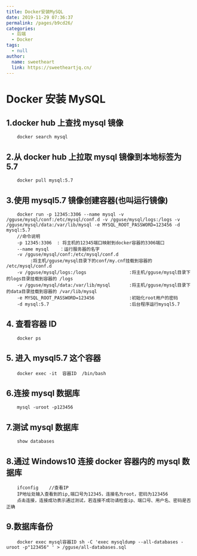```yaml
---
title: Docker安装MySQL
date: 2019-11-29 07:36:37
permalink: /pages/b9cd26/
categories: 
  - 后端
  - Docker
tags: 
  - null
author: 
  name: sweetheart
  link: https://sweetheartjq.cn/
---
```


# Docker 安装 MySQL

## 1.docker hub 上查找 mysql 镜像

```
    docker search mysql
```

## 2.从 docker hub 上拉取 mysql 镜像到本地标签为 5.7

```
    docker pull mysql:5.7
```

## 3.使用 mysql5.7 镜像创建容器(也叫运行镜像)

```
    docker run -p 12345:3306 --name mysql -v /gguse/mysql/conf:/etc/mysql/conf.d -v /gguse/mysql/logs:/logs -v /gguse/mysql/data:/var/lib/mysql -e MYSQL_ROOT_PASSWORD=123456 -d mysql:5.7
    //命令说明
    -p 12345:3306  : 将主机的12345端口映射到docker容器的3306端口
    --name mysql    ：运行服务器的名字
    -v /gguse/mysql/conf:/etc/mysql/conf.d
         :将主机/gguse/mysql目录下的conf/my.cnf挂载到容器的 /etc/mysql/conf.d
    -v /gguse/mysql/logs:/logs                :将主机/gguse/mysql目录下的logs目录挂载到容器的 /logs
    -v /gguse/mysql/data:/var/lib/mysql       :将主机/gguse/mysql目录下的data目录挂载到容器的 /var/lib/mysql
    -e MYSQL_ROOT_PASSWORD=123456             :初始化root用户的密码
    -d mysql:5.7                              :后台程序运行mysql5.7
```

## 4. 查看容器 ID

```
    docker ps
```

## 5. 进入 mysql5.7 这个容器

```
    docker exec -it  容器ID  /bin/bash
```

## 6.连接 mysql 数据库

```
    mysql -uroot -p123456
```

## 7.测试 mysql 数据库

```
    show databases
```

## 8.通过 Windows10 连接 docker 容器内的 mysql 数据库

```
    ifconfig    //查看IP
    IP地址处输入查看到的ip,端口号为12345，连接名为root，密码为123456
    点击连接，连接成功表示通过测试，若连接不成功请检查ip、端口号、用户名、密码是否正确
```

## 9.数据库备份

```
    docker exec mysql容器ID sh -C 'exec mysqldump --all-databases -uroot -p"123456" ' > /gguse/all-databases.sql
```
